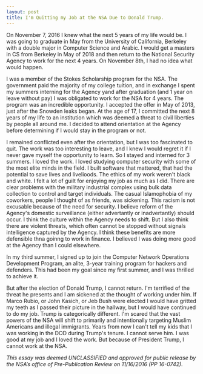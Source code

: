 ```yaml
---
layout: post
title: I'm Quitting my Job at the NSA Due to Donald Trump. 
---
```


On November 7, 2016 I knew what the next 5 years of my life would be. I was going to graduate in May from the University of California, Berkeley with a double major in Computer Science and Arabic. I would get a masters in CS from Berkeley in May of 2018 and then return to the National Security Agency to work for the next 4 years. On November 8th, I had no idea what would happen.

I was a member of the Stokes Scholarship program for the NSA. The government paid the majority of my college tuition, and in exchange I spent my summers interning for the Agency yand after graduation (and 1 year on leave without pay) I was obligated to work for the NSA for 4 years. The program was an incredible opportunity. I accepted the offer in May of 2013, just after the Snowden leaks began. At the age of 17, I committed the next 8 years of my life to an institution which was deemed a threat to civil liberties by people all around me. I decided to attend orientation at the Agency before determining if I would stay in the program or not.

I remained conflicted even after the orientation, but I was too fascinated to quit. The work was too interesting to leave, and I knew I would regret it if I never gave myself the opportunity to learn. So I stayed and interned for 3 summers. I loved the work. I loved studying computer security with some of the most elite minds in the field. I built software that mattered, that had the potential to save lives and livelioods. The ethics of my work weren't black and white. I felt a lot of guilt for enjoying my job as much as I did. There are clear problems with the military industrial complex using bulk data collection to control and target individuals. The casual Islamophobia of my coworkers, people I thought of as friends, was sickening. This racism is not excusable because of the need for security. I believe reform of the Agency's domestic surveillance (either advertantly or inadvertantly) should occur. I think the culture within the Agency needs to shift. But I also think there are violent threats, which often cannot be stopped without signals intelligence captured by the Agency. I think these benefits are more defensible thna goinng to work in finance. I believed I was doing more good at the Agency than I could elsewhere. 

In my third summer, I signed up to join the Computer Network Operations Development Program, an alite, 3-year training program for hackers and defenders. This had been my goal since my first summer, and I was thrilled to achieve it.

But after the election of Donald Trump, I cannot return. I'm terrified of the threat he presents and I am sickened at the thought of working under him. If Marco Rubio, or John Kasich, or Jeb Bush were elected I would have gritted my teeth as I passed their picture in the hallway, but I would have continued to do my job. Trump is categorically different. I'm scared that the vast powers of the NSA will shift to primarily and intentionally targeting Muslim Americans and illegal immigrants. Years from now I can't tell my kids that I was working in the DOD during Trump's tenure. I cannot serve him. I was good at my job and I loved the work. But because of President Trump, I cannot work at the NSA.

*This essay was deemed UNCLASSIFIED and approved for public release by the NSA’s office of Pre-Publication Review on 11/16/2016 (PP 16-0742).*


